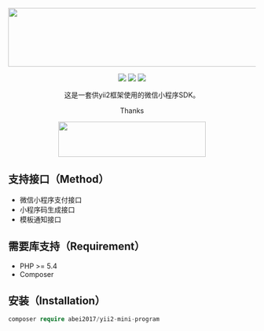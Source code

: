 <p align="center" style="margin-bottom:0!important;">    <a href="http://nai8.me" target="_blank">        <img width="600" height="120" src="https://nai8.me/images/ext-logos/yii2-mini-program.jpg">    </a></p><p align="center"><img src="https://poser.pugx.org/abei2017/yii2-mini-program/v/stable"><img src="https://poser.pugx.org/abei2017/yii2-mini-program/downloads"><img src="https://poser.pugx.org/abei2017/yii2-mini-program/unstable"></p><p align="center">    这是一套供yii2框架使用的微信小程序SDK。</p><p align="center" style="margin-bottom:0!important;">    <p align="center">       Thanks     </p>    <p align="center">    <a href="http://nai8.me" target="_blank">        <img width="300" height="72" src="http://nai8.me/images/logo.png">    </a>    </p></p>## 支持接口（Method）- 微信小程序支付接口- 小程序码生成接口- 模板通知接口## 需要库支持（Requirement）- PHP >= 5.4- Composer## 安装（Installation）```phpcomposer require abei2017/yii2-mini-program```